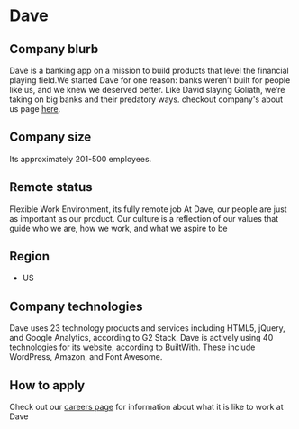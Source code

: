 # Dave

## Company blurb
Dave is a banking app on a mission to build products that level the financial playing field.We started Dave for one reason: banks weren’t built for people like us, and we knew we deserved better. Like David slaying Goliath, we’re taking on big banks and their predatory ways.
checkout company's about us page [here](https://dave.com/about).

## Company size
Its approximately 201-500 employees.

## Remote status 
Flexible Work Environment, its fully remote job 
At Dave, our people are just as important as our product. Our culture is a reflection of our values that guide who we are, how we work, and what we aspire to be

## Region 
- US

## Company technologies
Dave uses 23 technology products and services including HTML5, jQuery, and Google Analytics, according to G2 Stack.
Dave is actively using 40 technologies for its website, according to BuiltWith. These include WordPress, Amazon, and Font Awesome.

## How to apply
Check out our [careers page](https://dave.com/careers) for information about what it is like to work at Dave
